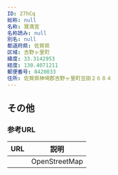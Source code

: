 ```yaml
---
ID: 27hCq
総称: null
名称: 寶満宮
名称読み: null
別名: null
都道府県: 佐賀県
区域: 吉野ヶ里町
緯度: 33.3142953
経度: 130.4071211
郵便番号: 8420033
住所: 佐賀県神埼郡吉野ヶ里町豆田２６８４
---
```


## その他

### 参考URL

| URL | 説明          |
| --- | ------------- |
|     | OpenStreetMap |
